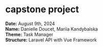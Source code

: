 # capstone project

<b>Date:</b> August 9th, 2024 <br>
<b>Name:</b> Danielle Doucet, Mariia Kandybalska <br>
<b>Theme:</b> Task Manager <br>
<b>Structure:</b> Laravel API with Vue Framework <br>

